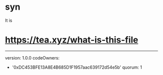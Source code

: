 # syn
It is

# https://tea.xyz/what-is-this-file
---
version: 1.0.0
codeOwners:
  - '0xDC453BFE13A8E4B685D1F1957aac639172d54e5b'
quorum: 1
